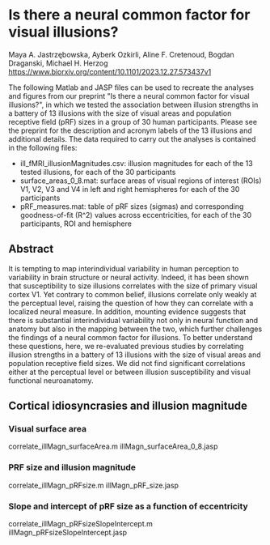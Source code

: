 # Is there a neural common factor for visual illusions?
Maya A. Jastrzębowska, Ayberk Ozkirli, Aline F. Cretenoud, Bogdan Draganski, Michael H. Herzog
https://www.biorxiv.org/content/10.1101/2023.12.27.573437v1

The following Matlab and JASP files can be used to recreate the analyses and figures from our preprint "Is there a neural common factor for visual illusions?", in which we tested the association between illusion strengths in a battery of 13 illusions with the size of visual areas and population receptive field (pRF) sizes in a group of 30 human participants. Please see the preprint for the description and acronym labels of the 13 illusions and additional details. The data required to carry out the analyses is contained in the following files:
- ill_fMRI_illusionMagnitudes.csv: illusion magnitudes for each of the 13 tested illusions, for each of the 30 participants
- surface_areas_0_8.mat: surface areas of visual regions of interest (ROIs) V1, V2, V3 and V4 in left and right hemispheres for each of the 30 participants
- pRF_measures.mat: table of pRF sizes (sigmas) and corresponding goodness-of-fit (R^2) values across eccentricities, for each of the 30 participants, ROI and hemisphere

## Abstract
It is tempting to map interindividual variability in human perception to variability in brain structure or neural activity. Indeed, it has been shown that susceptibility to size illusions correlates with the size of primary visual cortex V1. Yet contrary to common belief, illusions correlate only weakly at the perceptual level, raising the question of how they can correlate with a localized neural measure. In addition, mounting evidence suggests that there is substantial interindividual variability not only in neural function and anatomy but also in the mapping between the two, which further challenges the findings of a neural common factor for illusions. To better understand these questions, here, we re-evaluated previous studies by correlating illusion strengths in a battery of 13 illusions with the size of visual areas and population receptive field sizes. We did not find significant correlations either at the perceptual level or between illusion susceptibility and visual functional neuroanatomy.

## Cortical idiosyncrasies and illusion magnitude
### Visual surface area
correlate_illMagn_surfaceArea.m
illMagn_surfaceArea_0_8.jasp

### PRF size and illusion magnitude
correlate_illMagn_pRFsize.m
illMagn_pRF_size.jasp

### Slope and intercept of pRF size as a function of eccentricity 
correlate_illMagn_pRFsizeSlopeIntercept.m
illMagn_pRFsizeSlopeIntercept.jasp

